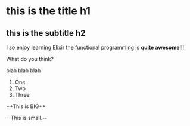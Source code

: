 # this is the title h1

## this is the subtitle h2

I *so* enjoy learning Elixir the functional programming is **quite awesome**!!!

What do you think?

blah blah blah

1) One
2) Two
3) Three


++This is BIG++

--This is small.--